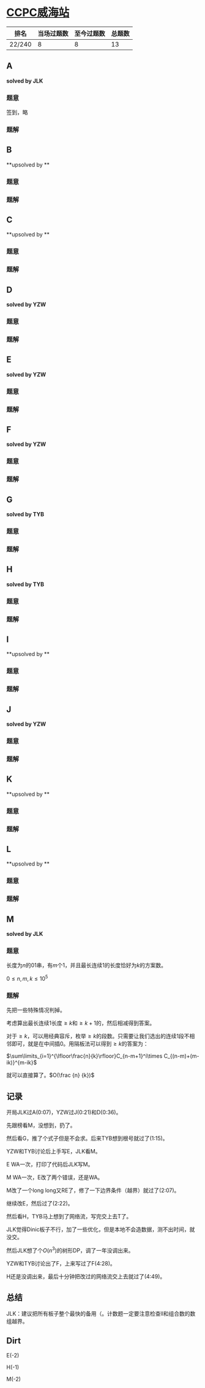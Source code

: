 # [CCPC威海站]()

| 排名   | 当场过题数 | 至今过题数 | 总题数 |
| ------ | ---------- | ---------- | ------ |
| 22/240 | 8          | 8          | 13     |

## **A**

**solved by JLK**

### 题意

签到，略

### 题解



## **B**

**upsolved by **

### 题意



### 题解



## **C**

**upsolved by **

### 题意



### 题解



## **D**

**solved by YZW**

### 题意



### 题解



## **E**

**solved by YZW**

### 题意



### 题解



## **F**

**solved by YZW**

### 题意



### 题解



## **G**

**solved by TYB**

### 题意



### 题解



## **H**

**solved by TYB**

### 题意



### 题解



## **I**

**upsolved by **

### 题意



### 题解



## **J**

**solved by YZW**

### 题意



### 题解



## **K**

**upsolved by **

### 题意



### 题解



## **L**

**upsolved by **

### 题意



### 题解



## **M**

**solved by JLK**

### 题意

长度为$n$的01串，有$m$个1，并且最长连续1的长度恰好为$k$的方案数。

$0 \le n,m,k \le 10^5$​

### 题解

先把一些特殊情况判掉。

考虑算出最长连续1长度$\ge k$和$\ge k+1$的，然后相减得到答案。

对于$\ge k$，可以用经典容斥，枚举$\ge k$的段数。只需要让我们选出的连续1段不相邻即可，就是在中间插0。用隔板法可以得到$\ge k$的答案为：

$\sum\limits_{i=1}^{\lfloor\frac{n}{k}\rfloor}C_{n-m+1}^i\times C_{(n-m)+(m-ik)}^{m-ik}$


就可以直接算了。$O(\frac {n} {k})$

## **记录**

开局JLK过A(0:07)，YZW过J(0:21)和D(0:36)。

先跟榜看M，没想到，扔了。

然后看G，推了个式子但是不会求。后来TYB想到根号就过了(1:15)。

YZW和TYB讨论后上手写E，JLK看M。

E WA一次，打印了代码后JLK写M。

M WA一次，E改了两个错误，还是WA。

M改了一个long long又RE了，修了一下边界条件（越界）就过了(2:07)。

继续改E，然后过了(2:22)。

然后看H，TYB马上想到了网络流，写完交上去T了。

JLK觉得Dinic板子不行，加了一些优化，但是本地不会造数据，测不出时间，就没交。

然后JLK想了个$O(n^3)$的树形DP，调了一年没调出来。

YZW和TYB讨论出了F，上来写过了F(4:28)。

H还是没调出来，最后十分钟把改过的网络流交上去就过了(4:49)。

## **总结**

JLK：建议把所有板子整个最快的备用（。计数题一定要注意检查ll和组合数的数组越界。

## **Dirt**

E(-2)

H(-1)

M(-2)
